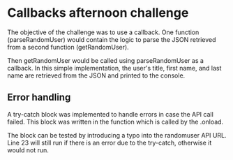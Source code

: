 # Callbacks afternoon challenge

The objective of the challenge was to use a callback. One function (parseRandomUser) would contain the logic to parse the JSON retrieved from a second function (getRandomUser).

Then getRandomUser would be called using parseRandomUser as a callback. In this simple implementation, the user's title, first name, and last name are retrieved from the JSON and printed to the console.

## Error handling

A try-catch block was implemented to handle errors in case the API call failed. This block was written in the function which is called by the .onload.

The block can be tested by introducing a typo into the randomuser API URL. Line 23 will still run if there is an error due to the try-catch, otherwise it would not run.